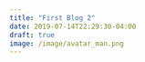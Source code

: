 ```yaml
---
title: "First Blog 2"
date: 2019-07-14T22:29:30-04:00
draft: true
image: /image/avatar_man.png
---
```

